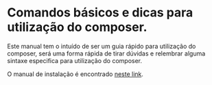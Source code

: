 # Comandos básicos e dicas para utilização do composer.

Este manual tem o intuído de ser um guia rápido para utilização do composer, será uma forma rápida de tirar dúvidas e relembrar alguma sintaxe especifica para utilização do composer.

O manual de instalação é encontrado [neste link](https://getcomposer.org/download/).
